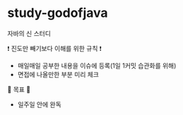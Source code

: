 # study-godofjava
자바의 신 스터디

❗ 진도만 빼기보다 이해를 위한 규칙 ❗
- 매일매일 공부한 내용을 이슈에 등록(1일 1커밋 습관화를 위해)
- 면접에 나올만한 부분 미리 체크

🎯 목표 🎯
- 일주일 안에 완독

